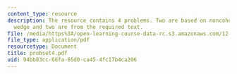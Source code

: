```yaml
---
content_type: resource
description: The resource contains 4 problems. Two are based on noncohesive critical
  wedge and two are from the required text.
file: /media/https%3A/open-learning-course-data-rc.s3.amazonaws.com/12-520-geodynamics-fall-2006/94bb83cc66fa65d0ca454fc17b4ca206_probset4.pdf
file_type: application/pdf
resourcetype: Document
title: probset4.pdf
uid: 94bb83cc-66fa-65d0-ca45-4fc17b4ca206
---
```

